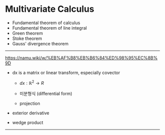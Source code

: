 # Multivariate Calculus

- Fundamental theorem of calculus
- Fundamental theorem of line integral
- Green theorem
- Stoke theorem
- Gauss' divergence theorem



---

https://namu.wiki/w/%EB%AF%B8%EB%B6%84%ED%98%95%EC%8B%9D

- dx is a matrix or linear transform, especially covector

  - $dx: \mathbb{R}^2 \to R$

  - 미분형식 (differential form)

  - projection

- exterior derivative
- wedge product

---